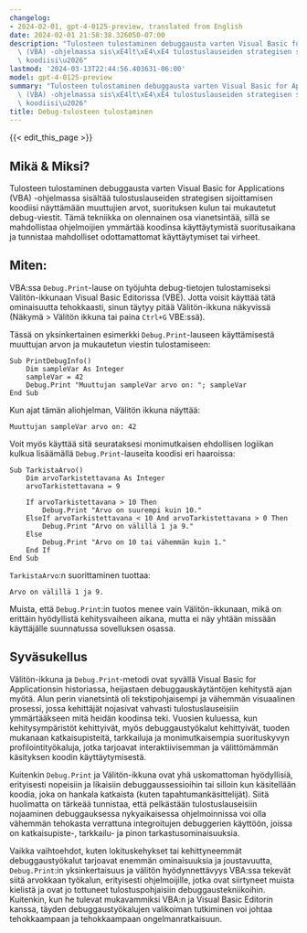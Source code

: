 ```yaml
---
changelog:
- 2024-02-01, gpt-4-0125-preview, translated from English
date: 2024-02-01 21:58:38.326050-07:00
description: "Tulosteen tulostaminen debuggausta varten Visual Basic for Applications\
  \ (VBA) -ohjelmassa sis\xE4lt\xE4\xE4 tulostuslauseiden strategisen sijoittamisen\
  \ koodiisi\u2026"
lastmod: '2024-03-13T22:44:56.403631-06:00'
model: gpt-4-0125-preview
summary: "Tulosteen tulostaminen debuggausta varten Visual Basic for Applications\
  \ (VBA) -ohjelmassa sis\xE4lt\xE4\xE4 tulostuslauseiden strategisen sijoittamisen\
  \ koodiisi\u2026"
title: Debug-tulosteen tulostaminen
---
```


{{< edit_this_page >}}

## Mikä & Miksi?
Tulosteen tulostaminen debuggausta varten Visual Basic for Applications (VBA) -ohjelmassa sisältää tulostuslauseiden strategisen sijoittamisen koodiisi näyttämään muuttujien arvot, suorituksen kulun tai mukautetut debug-viestit. Tämä tekniikka on olennainen osa vianetsintää, sillä se mahdollistaa ohjelmoijien ymmärtää koodinsa käyttäytymistä suoritusaikana ja tunnistaa mahdolliset odottamattomat käyttäytymiset tai virheet.

## Miten:
VBA:ssa `Debug.Print`-lause on työjuhta debug-tietojen tulostamiseksi Välitön-ikkunaan Visual Basic Editorissa (VBE). Jotta voisit käyttää tätä ominaisuutta tehokkaasti, sinun täytyy pitää Välitön-ikkuna näkyvissä (Näkymä > Välitön ikkuna tai paina `Ctrl+G` VBE:ssä).

Tässä on yksinkertainen esimerkki `Debug.Print`-lauseen käyttämisestä muuttujan arvon ja mukautetun viestin tulostamiseen:

```basic
Sub PrintDebugInfo()
    Dim sampleVar As Integer
    sampleVar = 42
    Debug.Print "Muuttujan sampleVar arvo on: "; sampleVar
End Sub
```

Kun ajat tämän aliohjelman, Välitön ikkuna näyttää:
```
Muuttujan sampleVar arvo on: 42
```

Voit myös käyttää sitä seurataksesi monimutkaisen ehdollisen logiikan kulkua lisäämällä `Debug.Print`-lauseita koodisi eri haaroissa:

```basic
Sub TarkistaArvo()
    Dim arvoTarkistettavana As Integer
    arvoTarkistettavana = 9
    
    If arvoTarkistettavana > 10 Then
        Debug.Print "Arvo on suurempi kuin 10."
    ElseIf arvoTarkistettavana < 10 And arvoTarkistettavana > 0 Then
        Debug.Print "Arvo on välillä 1 ja 9."
    Else
        Debug.Print "Arvo on 10 tai vähemmän kuin 1."
    End If
End Sub
```

`TarkistaArvo`:n suorittaminen tuottaa:
```
Arvo on välillä 1 ja 9.
```

Muista, että `Debug.Print`:in tuotos menee vain Välitön-ikkunaan, mikä on erittäin hyödyllistä kehitysvaiheen aikana, mutta ei näy yhtään missään käyttäjälle suunnatussa sovelluksen osassa.

## Syväsukellus
Välitön-ikkuna ja `Debug.Print`-metodi ovat syvällä Visual Basic for Applicationsin historiassa, heijastaen debuggauskäytäntöjen kehitystä ajan myötä. Alun perin vianetsintä oli tekstipohjaisempi ja vähemmän visuaalinen prosessi, jossa kehittäjät nojasivat vahvasti tulostuslauseisiin ymmärtääkseen mitä heidän koodinsa teki. Vuosien kuluessa, kun kehitysympäristöt kehittyivät, myös debuggaustyökalut kehittyivät, tuoden mukanaan katkaisupisteitä, tarkkailuja ja monimutkaisempia suorituskyvyn profilointityökaluja, jotka tarjoavat interaktiivisemman ja välittömämmän käsityksen koodin käyttäytymisestä.

Kuitenkin `Debug.Print` ja Välitön-ikkuna ovat yhä uskomattoman hyödyllisiä, erityisesti nopeisiin ja likaisiin debuggaussessioihin tai silloin kun käsitellään koodia, joka on hankala katkaista (kuten tapahtumankäsittelijät). Siitä huolimatta on tärkeää tunnistaa, että pelkästään tulostuslauseisiin nojaaminen debuggauksessa nykyaikaisessa ohjelmoinnissa voi olla vähemmän tehokasta verrattuna integroitujen debuggerien käyttöön, joissa on katkaisupiste-, tarkkailu- ja pinon tarkastusominaisuuksia.

Vaikka vaihtoehdot, kuten lokituskehykset tai kehittyneemmät debuggaustyökalut tarjoavat enemmän ominaisuuksia ja joustavuutta, `Debug.Print`:in yksinkertaisuus ja välitön hyödynnettävyys VBA:ssa tekevät siitä arvokkaan työkalun, erityisesti ohjelmoijille, jotka ovat siirtyneet muista kielistä ja ovat jo tottuneet tulostuspohjaisiin debuggaustekniikoihin. Kuitenkin, kun he tulevat mukavammiksi VBA:n ja Visual Basic Editorin kanssa, täyden debuggaustyökalujen valikoiman tutkiminen voi johtaa tehokkaampaan ja tehokkaampaan ongelmanratkaisuun.
